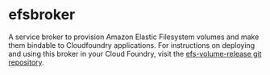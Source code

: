 # efsbroker
A service broker to provision Amazon Elastic Filesystem volumes and make them bindable to Cloudfoundry applications.  For instructions on deploying and using this broker in your Cloud Foundry, visit the [efs-volume-release git repository](https://github.com/cloudfoundry-incubator/efs-volume-release).  
